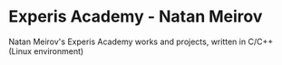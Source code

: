 # Experis Academy - Natan Meirov
Natan Meirov's Experis Academy works and projects, written in C/C++ (Linux environment)
